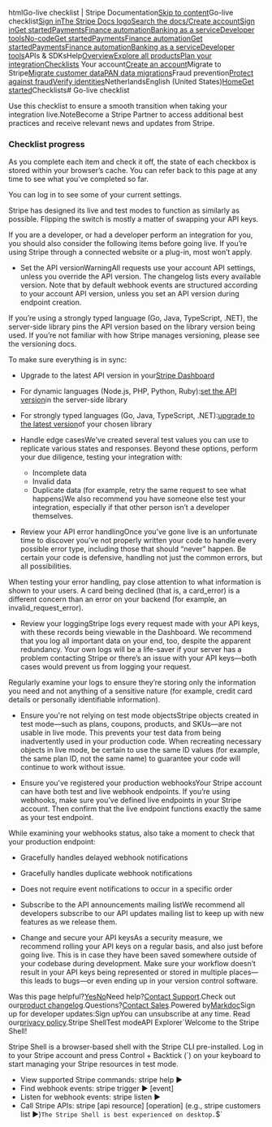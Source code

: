 htmlGo-live checklist | Stripe Documentation[Skip to content](#main-content)Go-live checklist[Sign in](https://dashboard.stripe.com/login?redirect=https%3A%2F%2Fdocs.stripe.com%2Fget-started%2Fchecklist%2Fgo-live)[The Stripe Docs logo](/)[Search the docs/](#)[Create account](https://dashboard.stripe.com/register)[Sign in](https://dashboard.stripe.com/login?redirect=https%3A%2F%2Fdocs.stripe.com%2Fget-started%2Fchecklist%2Fgo-live)[Get started](/get-started)[Payments](/payments)[Finance automation](/finance-automation)[Banking as a service](/financial-services)[Developer tools](/development)[No-code](/no-code)[Get started](/get-started)[Payments](/payments)[Finance automation](/finance-automation)[](#)[Get started](/get-started)[Payments](/payments)[Finance automation](/finance-automation)[Banking as a service](/financial-services)[Developer tools](/development)[](#)APIs & SDKsHelp[Overview](/docs/get-started)[Explore all products](/docs/products)[Plan your integration](#)[Checklists](#)
Your account[Create an account](#)Migrate to Stripe[Migrate customer data](/docs/get-started/data-migrations)[PAN data migrations](#)Fraud prevention[Protect against fraud](#)[Verify identities](#)NetherlandsEnglish (United States)[](#)[](#)[Home](/docs)[Get started](/docs/get-started)Checklists# Go-live checklist

Use this checklist to ensure a smooth transition when taking your integration live.NoteBecome a Stripe Partner to access additional best practices and receive relevant news and updates from Stripe.

### Checklist progress

As you complete each item and check it off, the state of each checkbox is stored within your browser’s cache. You can refer back to this page at any time to see what you’ve completed so far.

You can log in to see some of your current settings.

Stripe has designed its live and test modes to function as similarly as possible. Flipping the switch is mostly a matter of swapping your API keys.

If you are a developer, or had a developer perform an integration for you, you should also consider the following items before going live. If you’re using Stripe through a connected website or a plug-in, most won’t apply.

- Set the API versionWarningAll requests use your account API settings, unless you override the API version. The changelog lists every available version. Note that by default webhook events are structured according to your account API version, unless you set an API version during endpoint creation.

If you’re using a strongly typed language (Go, Java, TypeScript, .NET), the server-side library pins the API version based on the library version being used. If you’re not familiar with how Stripe manages versioning, please see the versioning docs.

To make sure everything is in sync:

  - Upgrade to the latest API version in your[Stripe Dashboard](https://dashboard.stripe.com/developers)
  - For dynamic languages (Node.js, PHP, Python, Ruby):[set the API version](/libraries#server-side-libraries)in the server-side library
  - For strongly typed languages (Go, Java, TypeScript, .NET):[upgrade to the latest version](/libraries#server-side-libraries)of your chosen library


- Handle edge casesWe’ve created several test values you can use to replicate various states and responses. Beyond these options, perform your due diligence, testing your integration with:

  - Incomplete data
  - Invalid data
  - Duplicate data (for example, retry the same request to see what happens)We also recommend you have someone else test your integration, especially if that other person isn’t a developer themselves.


- Review your API error handlingOnce you’ve gone live is an unfortunate time to discover you’ve not properly written your code to handle every possible error type, including those that should “never” happen. Be certain your code is defensive, handling not just the common errors, but all possibilities.

When testing your error handling, pay close attention to what information is shown to your users. A card being declined (that is, a card_error) is a different concern than an error on your backend (for example, an invalid_request_error).


- Review your loggingStripe logs every request made with your API keys, with these records being viewable in the Dashboard. We recommend that you log all important data on your end, too, despite the apparent redundancy. Your own logs will be a life-saver if your server has a problem contacting Stripe or there’s an issue with your API keys—both cases would prevent us from logging your request.

Regularly examine your logs to ensure they’re storing only the information you need and not anything of a sensitive nature (for example, credit card details or personally identifiable information).


- Ensure you're not relying on test mode objectsStripe objects created in test mode—such as plans, coupons, products, and SKUs—are not usable in live mode. This prevents your test data from being inadvertently used in your production code. When recreating necessary objects in live mode, be certain to use the same ID values (for example, the same plan ID, not the same name) to guarantee your code will continue to work without issue.


- Ensure you've registered your production webhooksYour Stripe account can have both test and live webhook endpoints. If you’re using webhooks, make sure you’ve defined live endpoints in your Stripe account. Then confirm that the live endpoint functions exactly the same as your test endpoint.

While examining your webhooks status, also take a moment to check that your production endpoint:

  - Gracefully handles delayed webhook notifications
  - Gracefully handles duplicate webhook notifications
  - Does not require event notifications to occur in a specific order


- Subscribe to the API announcements mailing listWe recommend all developers subscribe to our API updates mailing list to keep up with new features as we release them.


- Change and secure your API keysAs a security measure, we recommend rolling your API keys on a regular basis, and also just before going live. This is in case they have been saved somewhere outside of your codebase during development. Make sure your workflow doesn’t result in your API keys being represented or stored in multiple places—this leads to bugs—or even ending up in your version control software.



Was this page helpful?[Yes](#)[No](#)Need help?[Contact Support](https://support.stripe.com/).Check out our[product changelog](https://stripe.com/blog/changelog).Questions?[Contact Sales](https://stripe.com/contact/sales).Powered by[Markdoc](https://markdoc.dev)Sign up for developer updates:Sign upYou can unsubscribe at any time. Read our[privacy policy](https://stripe.com/privacy).Stripe ShellTest modeAPI Explorer[](https://stripe.com/docs/stripe-cli#install)`Welcome to the Stripe Shell!

Stripe Shell is a browser-based shell with the Stripe CLI pre-installed. Log in to your
Stripe account and press Control + Backtick (`) on your keyboard to start managing your Stripe
resources in test mode.

- View supported Stripe commands: stripe help ▶️
- Find webhook events: stripe trigger ▶️ [event]
- Listen for webhook events: stripe listen ▶
- Call Stripe APIs: stripe [api resource] [operation] (e.g., stripe customers list ▶️)`The Stripe Shell is best experienced on desktop.`$`